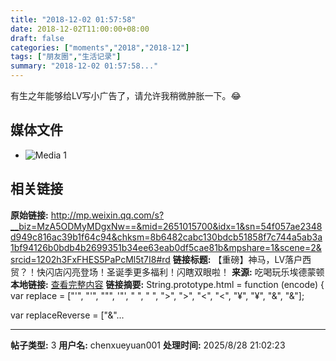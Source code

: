 ```yaml
---
title: "2018-12-02 01:57:58"
date: 2018-12-02T11:00:00+08:00
draft: false
categories: ["moments","2018","2018-12"]
tags: ["朋友圈","生活记录"]
summary: "2018-12-02 01:57:58..."
---
```


有生之年能够给LV写小广告了，请允许我稍微肿胀一下。😂

## 媒体文件

- ![Media 1](/Moments/photos/2018-12-02/201812020157580.jpg)

## 相关链接

**原始链接:** http://mp.weixin.qq.com/s?__biz=MzA5ODMyMDgxNw==&mid=2651015700&idx=1&sn=54f057ae2348d949c816ac39b1f64c94&chksm=8b6482cabc130bdcb51858f7c744a5ab3a1bf94126b0bdb4b2699351b34ee63eab0df5cae81b&mpshare=1&scene=2&srcid=1202h3FxFHES5PaPcMl5t7I8#rd
**链接标题:** 【重磅】神马，LV落户西贸？！快闪店闪亮登场！圣诞季更多福利！闪瞎双眼啦！
**来源:** 吃喝玩乐埃德蒙顿
**本地链接:** [查看完整内容](/link_content/2018/12/2018-12-02-1/link_content/)
**链接摘要:** String.prototype.html = function (encode) {
  var replace = ["&#39;", "'", "&quot;", '"', "&nbsp;", " ", "&gt;", ">", "&lt;", "<", "&yen;", "¥", "&amp;", "&"];
 
 
 
 
 
  
  var replaceReverse = ["&"...

---

**帖子类型:** 3
**用户名:** chenxueyuan001
**处理时间:** 2025/8/28 21:02:23
